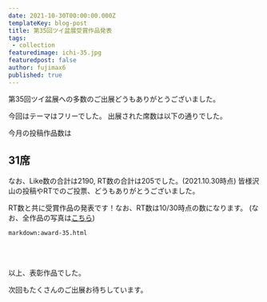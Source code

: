 ```yaml
---
date: 2021-10-30T00:00:00.000Z
templateKey: blog-post
title: 第35回ツイ盆展受賞作品発表
tags:
 - collection
featuredimage: ichi-35.jpg
featuredpost: false
author: fujimax6
published: true
---
```

第35回ツイ盆展への多数のご出展どうもありがとうございました。

今回はテーマはフリーでした。
出展された席数は以下の通りでした。

今月の投稿作品数は

## 31席

なお、Like数の合計は2190, RT数の合計は205でした。(2021.10.30時点)
皆様沢山の投稿やRTでのご投票、どうもありがとうございました。

RT数と共に受賞作品の発表です！なお、RT数は10/30時点の数になります。
(なお、全作品の写真は[こちら](/blog/twibonten-35-photo/))


`markdown:award-35.html`


<div>&nbsp;</div>
<div>&nbsp;</div>

以上、表彰作品でした。

次回もたくさんのご出展お待ちしています。
